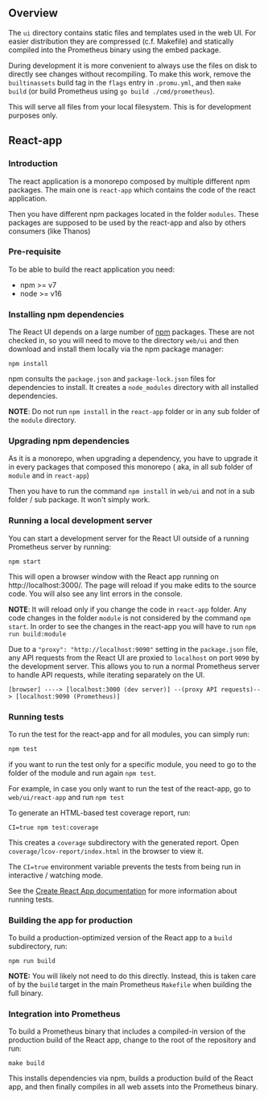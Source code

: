 ## Overview
The `ui` directory contains static files and templates used in the web UI. For
easier distribution they are compressed (c.f. Makefile) and statically compiled 
into the Prometheus binary using the embed package.

During development it is more convenient to always use the files on disk to 
directly see changes without recompiling.
To make this work, remove the `builtinassets` build tag in the `flags` entry
in `.promu.yml`, and then `make build` (or build Prometheus using
`go build ./cmd/prometheus`).

This will serve all files from your local filesystem. This is for development purposes only.

## React-app

### Introduction

The react application is a monorepo composed by multiple different npm packages. The main one is `react-app` which
contains the code of the react application.

Then you have different npm packages located in the folder `modules`. These packages are supposed to be used by the
react-app and also by others consumers (like Thanos)

### Pre-requisite

To be able to build the react application you need:

* npm >= v7
* node >= v16

### Installing npm dependencies

The React UI depends on a large number of [npm](https://www.npmjs.com/) packages. These are not checked in, so you will
need to move to the directory `web/ui` and then download and install them locally via the npm package manager:

    npm install

npm consults the `package.json` and `package-lock.json` files for dependencies to install. It creates a `node_modules`
directory with all installed dependencies.

**NOTE**: Do not run `npm install` in the `react-app` folder or in any sub folder of the `module` directory.

### Upgrading npm dependencies

As it is a monorepo, when upgrading a dependency, you have to upgrade it in every packages that composed this monorepo (
aka, in all sub folder of `module` and in `react-app`)

Then you have to run the command `npm install` in `web/ui` and not in a sub folder / sub package. It won't simply work.

### Running a local development server

You can start a development server for the React UI outside of a running Prometheus server by running:

    npm start

This will open a browser window with the React app running on http://localhost:3000/. The page will reload if you make
edits to the source code. You will also see any lint errors in the console.

**NOTE**: It will reload only if you change the code in `react-app` folder. Any code changes in the folder `module` is
not considered by the command `npm start`. In order to see the changes in the react-app you will have to
run `npm run build:module`

Due to a `"proxy": "http://localhost:9090"` setting in the `package.json` file, any API requests from the React UI are
proxied to `localhost` on port `9090` by the development server. This allows you to run a normal Prometheus server to
handle API requests, while iterating separately on the UI.

    [browser] ----> [localhost:3000 (dev server)] --(proxy API requests)--> [localhost:9090 (Prometheus)]

### Running tests

To run the test for the react-app and for all modules, you can simply run:

```bash
npm test
```

if you want to run the test only for a specific module, you need to go to the folder of the module and run
again `npm test`.

For example, in case you only want to run the test of the react-app, go to `web/ui/react-app` and run `npm test`

To generate an HTML-based test coverage report, run:

    CI=true npm test:coverage

This creates a `coverage` subdirectory with the generated report. Open `coverage/lcov-report/index.html` in the browser
to view it.

The `CI=true` environment variable prevents the tests from being run in interactive / watching mode.

See the [Create React App documentation](https://create-react-app.dev/docs/running-tests/) for more information about
running tests.

### Building the app for production

To build a production-optimized version of the React app to a `build` subdirectory, run:

    npm run build

**NOTE:** You will likely not need to do this directly. Instead, this is taken care of by the `build` target in the main
Prometheus `Makefile` when building the full binary.

### Integration into Prometheus

To build a Prometheus binary that includes a compiled-in version of the production build of the React app, change to the
root of the repository and run:

    make build

This installs dependencies via npm, builds a production build of the React app, and then finally compiles in all web
assets into the Prometheus binary.
